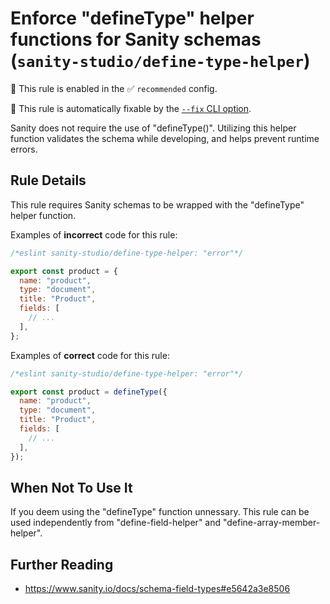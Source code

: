 # Enforce "defineType" helper functions for Sanity schemas (`sanity-studio/define-type-helper`)

💼 This rule is enabled in the ✅ `recommended` config.

🔧 This rule is automatically fixable by the [`--fix` CLI option](https://eslint.org/docs/latest/user-guide/command-line-interface#--fix).

<!-- end auto-generated rule header -->

Sanity does not require the use of "defineType()".
Utilizing this helper function validates the schema while developing, and helps prevent runtime errors.

## Rule Details

This rule requires Sanity schemas to be wrapped with the "defineType" helper function.

Examples of **incorrect** code for this rule:

```js
/*eslint sanity-studio/define-type-helper: "error"*/

export const product = {
  name: "product",
  type: "document",
  title: "Product",
  fields: [
    // ...
  ],
};
```

Examples of **correct** code for this rule:

```js
/*eslint sanity-studio/define-type-helper: "error"*/

export const product = defineType({
  name: "product",
  type: "document",
  title: "Product",
  fields: [
    // ...
  ],
});
```

## When Not To Use It

If you deem using the "defineType" function unnessary.
This rule can be used independently from "define-field-helper" and "define-array-member-helper".

## Further Reading

- <https://www.sanity.io/docs/schema-field-types#e5642a3e8506>
